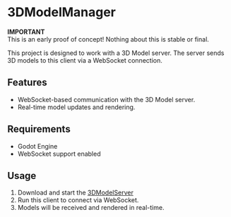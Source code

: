 # 3DModelManager

**IMPORTANT** <br>
This is an early proof of concept! Nothing about this is stable or final.

This project is designed to work with a 3D Model server. The server sends 3D models to this client via a WebSocket connection.

## Features
- WebSocket-based communication with the 3D Model server.
- Real-time model updates and rendering.

## Requirements
- Godot Engine
- WebSocket support enabled

## Usage
1. Download and start the [3DModelServer](https://github.com/hunsri/3DModelServer) 
2. Run this client to connect via WebSocket.
3. Models will be received and rendered in real-time.